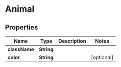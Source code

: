 

# Animal


## Properties

| Name | Type | Description | Notes |
|------------ | ------------- | ------------- | -------------|
|**className** | **String** |  |  |
|**color** | **String** |  |  [optional] |



